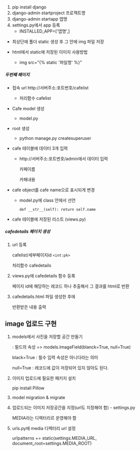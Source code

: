 

1. pip install django
2. django-admin startproject 프로젝트명
3. django-admin startapp 앱명
4. settings.py에서 app 등록
   * INSTALLED_APP=['앱명',]



* 최상단에 폴더 static 생성 후 그 안에 img 파일 저장

* html에서 static에 저장된 이미지 사용방법

  * img src="{% static '파일명' %}" 

    

##### 두번째 페이지

* 접속 url http://서버주소:포트번호/cafelist

  * 처리함수 cafelist

* Cafe model 생성

  * model.py

* root 생성

  * python manage.py createsuperuser

    

* cafe 테이블에 데이터 3개 입력

  * http://서버주소:포트번호/admin에서 데이터 입력 

    카페이름

    카페내용

    

* cafe object를 cafe name으로 표시되게 변경

  * model.py에 class 안에서 선언

    `def __str__(self): return self.name`

    

* cafe 테이블에 저장된 리스트 (views.py)



##### cafedetails 페이지 생성

1. url 등록

   cafelist/세부페이지id  `<int:pk>`

   처리함수 cafedetails

2. views.py에 cafedetails 함수 등록

   페이지 id에 해당하는 레코드 하나 추출해서 그 결과를 html로 반환

3. cafedetails.html 파일 생성한 후에

   반환받은 내용 출력



## image 업로드 구현

1. models에서 사진을 저장할 공간 만들기

   : 필드의 속성 => models.ImageField(blanck=True, null=True)

   black=True : 필수 입력 속성은 아니다라는 의미

   null=True : 레코드에 값이 저장되어 있지 않아도 된다.

2. 이미지 업로드에 필요한 패키지 설치

   pip install Pillow

3. model migration & migrate

4. 업로드되는 이미지 저장공간을 지정(url도 지정해야 함) - settings.py

   MEDIA라는 디렉터리르 운영해야 함

5. urls.py에 media 디렉터리 url 설정

   urlpatterns += static(settings.MEDIA_URL, document_root=settings.MEDIA_ROOT)